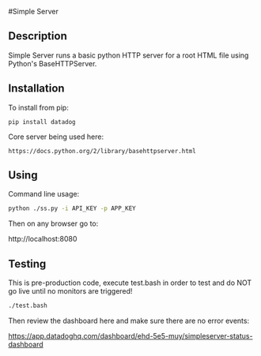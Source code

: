 #Simple Server

Description
------------
Simple Server runs a basic python HTTP server for a root HTML file using Python's BaseHTTPServer.

Installation
------------
To install from pip:

    pip install datadog

Core server being used here:

    https://docs.python.org/2/library/basehttpserver.html

## Using
Command line usage:

``` bash
python ./ss.py -i API_KEY -p APP_KEY
```
Then on any browser go to:

http://localhost:8080

## Testing
This is pre-production code, execute test.bash in order to test and do NOT go live until no monitors are triggered!
``` bash
./test.bash
```
Then review the dashboard here and make sure there are no error events:

https://app.datadoghq.com/dashboard/ehd-5e5-muy/simpleserver-status-dashboard

